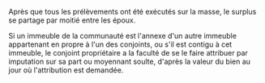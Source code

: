   
 Après que tous les prélèvements ont été exécutés sur la masse, le surplus se partage par moitié entre les époux.  

  
 Si un immeuble de la communauté est l'annexe d'un autre immeuble appartenant en propre à l'un des conjoints, ou s'il est contigu à cet immeuble, le conjoint propriétaire a la faculté de se le faire attribuer par imputation sur sa part ou moyennant soulte, d'après la valeur du bien au jour où l'attribution est demandée.  
